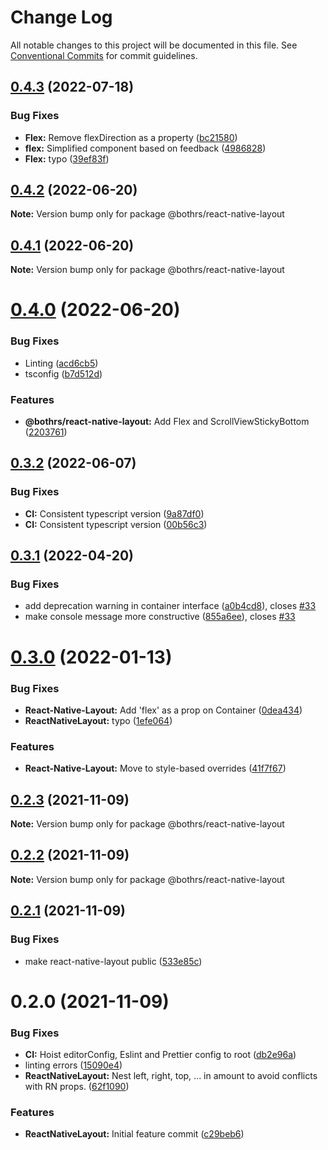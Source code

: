 # Change Log

All notable changes to this project will be documented in this file.
See [Conventional Commits](https://conventionalcommits.org) for commit guidelines.

## [0.4.3](https://github.com/bothrs/open-source/compare/@bothrs/react-native-layout@0.4.2...@bothrs/react-native-layout@0.4.3) (2022-07-18)


### Bug Fixes

* **Flex:** Remove flexDirection as a property ([bc21580](https://github.com/bothrs/open-source/commit/bc21580fcb8a096aeed87a90181d1d789a4c0548))
* **flex:** Simplified component based on feedback ([4986828](https://github.com/bothrs/open-source/commit/49868282f325ba02f96c1a77f949f8774c736696))
* **Flex:** typo ([39ef83f](https://github.com/bothrs/open-source/commit/39ef83f1f6ce1bbf34396308a50b830115353703))





## [0.4.2](https://github.com/bothrs/open-source/compare/@bothrs/react-native-layout@0.4.1...@bothrs/react-native-layout@0.4.2) (2022-06-20)

**Note:** Version bump only for package @bothrs/react-native-layout





## [0.4.1](https://github.com/bothrs/open-source/compare/@bothrs/react-native-layout@0.4.0...@bothrs/react-native-layout@0.4.1) (2022-06-20)

**Note:** Version bump only for package @bothrs/react-native-layout





# [0.4.0](https://github.com/bothrs/open-source/compare/@bothrs/react-native-layout@0.3.2...@bothrs/react-native-layout@0.4.0) (2022-06-20)


### Bug Fixes

* Linting ([acd6cb5](https://github.com/bothrs/open-source/commit/acd6cb52a4ecd53661f688a497721ce3866a791c))
* tsconfig ([b7d512d](https://github.com/bothrs/open-source/commit/b7d512dfbc084679bb26e8e6376c3dd0b95ee6bb))


### Features

* **@bothrs/react-native-layout:** Add Flex and ScrollViewStickyBottom ([2203761](https://github.com/bothrs/open-source/commit/2203761fbe33f13f783163c31d479c223892f647))





## [0.3.2](https://github.com/bothrs/open-source/compare/@bothrs/react-native-layout@0.3.1...@bothrs/react-native-layout@0.3.2) (2022-06-07)


### Bug Fixes

* **CI:** Consistent typescript version ([9a87df0](https://github.com/bothrs/open-source/commit/9a87df0e3cb38ecc653d6317d15e0377d0d161bd))
* **CI:** Consistent typescript version ([00b56c3](https://github.com/bothrs/open-source/commit/00b56c3eb5b7fb71738f577931df02268e4340e2))





## [0.3.1](https://github.com/bothrs/open-source/compare/@bothrs/react-native-layout@0.3.0...@bothrs/react-native-layout@0.3.1) (2022-04-20)


### Bug Fixes

* add deprecation warning in container interface ([a0b4cd8](https://github.com/bothrs/open-source/commit/a0b4cd880a2201541cb0f19a65277312f2a61f7b)), closes [#33](https://github.com/bothrs/open-source/issues/33)
* make console message more constructive ([855a6ee](https://github.com/bothrs/open-source/commit/855a6eecbbe2237386ec391ad86f7fe0c23e2cdc)), closes [#33](https://github.com/bothrs/open-source/issues/33)





# [0.3.0](https://github.com/bothrs/open-source/compare/@bothrs/react-native-layout@0.2.3...@bothrs/react-native-layout@0.3.0) (2022-01-13)


### Bug Fixes

* **React-Native-Layout:** Add 'flex' as a prop on Container ([0dea434](https://github.com/bothrs/open-source/commit/0dea434972bcb538c62771090d7a6c14fbf9f964))
* **ReactNativeLayout:** typo ([1efe064](https://github.com/bothrs/open-source/commit/1efe0642a9564442e3adaa2bc2ba4d4fc3763fc8))


### Features

* **React-Native-Layout:** Move to style-based overrides ([41f7f67](https://github.com/bothrs/open-source/commit/41f7f677fa828fc807bd3074c736d0bcc2e7780a))





## [0.2.3](https://github.com/bothrs/open-source/compare/@bothrs/react-native-layout@0.2.2...@bothrs/react-native-layout@0.2.3) (2021-11-09)

**Note:** Version bump only for package @bothrs/react-native-layout





## [0.2.2](https://github.com/bothrs/open-source/compare/@bothrs/react-native-layout@0.2.1...@bothrs/react-native-layout@0.2.2) (2021-11-09)

**Note:** Version bump only for package @bothrs/react-native-layout





## [0.2.1](https://github.com/bothrs/open-source/compare/@bothrs/react-native-layout@0.2.0...@bothrs/react-native-layout@0.2.1) (2021-11-09)


### Bug Fixes

* make react-native-layout public ([533e85c](https://github.com/bothrs/open-source/commit/533e85c32c54865f48fd75d7aaad6e3ff1c65006))





# 0.2.0 (2021-11-09)


### Bug Fixes

* **CI:** Hoist editorConfig, Eslint and Prettier config to root ([db2e96a](https://github.com/bothrs/open-source/commit/db2e96ae3343f4df7c798bd128087d136b213432))
* linting errors ([15090e4](https://github.com/bothrs/open-source/commit/15090e4dd0bbf500bfe8315d973a0c33afc42e5a))
* **ReactNativeLayout:** Nest left, right, top, ... in amount to avoid conflicts with RN props. ([62f1090](https://github.com/bothrs/open-source/commit/62f1090f60c8d7bb121a68bce40b48f1dfd03098))


### Features

* **ReactNativeLayout:** Initial feature commit ([c29beb6](https://github.com/bothrs/open-source/commit/c29beb6f3c49e50ff34589888fac4a4c7805f335))
